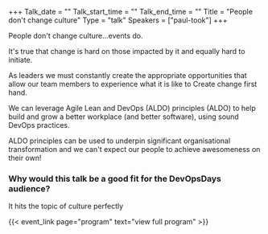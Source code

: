 +++
Talk_date = ""
Talk_start_time = ""
Talk_end_time = ""
Title = "People don't change culture"
Type = "talk"
Speakers = ["paul-took"]
+++

People don't change culture...events do.

It's true that change is hard on those impacted by it and equally hard to initiate.

As leaders we must constantly create the appropriate opportunities that allow our team members to experience what it is like to Create change first hand.

We can leverage Agile Lean and DevOps (ALDO) principles (ALDO) to help build and grow a better workplace (and better software), using sound DevOps practices.

ALDO principles can be used to underpin significant organisational transformation and we can't expect our people to achieve awesomeness on their own!

### Why would this talk be a good fit for the DevOpsDays audience?

It hits the topic of culture perfectly

{{< event_link page="program" text="view full program" >}}
